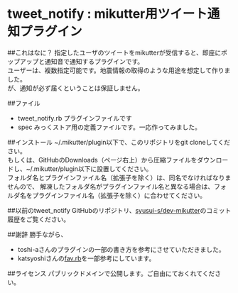 tweet_notify : mikutter用ツイート通知プラグイン
============
##これはなに？
指定したユーザのツイートをmikutterが受信すると、即座にポップアップと通知音で通知するプラグインです。  
ユーザーは、複数指定可能です。地震情報の取得のような用途を想定して作りました。  
が、通知が必ず届くということは保証しません。

##ファイル
* tweet_notify.rb プラグインファイルです
* spec みっくストア用の定義ファイルです。一応作ってみました。

##インストール
~/.mikutter/plugin以下で、このリポジトリをgit cloneしてください。  
もしくは、GitHubのDownloads（ページ右上）から圧縮ファイルをダウンロードし、~/.mikutter/plugin以下に設置してください。  
フォルダ名とプラグインファイル名（拡張子を除く）は、同名でなければなりませんので、
解凍したフォルダ名がプラグインファイル名と異なる場合は、フォルダ名をプラグインファイル名（拡張子を除く）に合わせてください。  

##以前のtweet_notify
GitHubのリポジトリ、[syusui-s/dev-mikutter](https://github.com/syusui-s/dev-mikutter)のコミット履歴をご覧ください。

##謝辞
勝手ながら、  
* toshi-aさんのプラグインの一部の書き方を参考にさせていただきました。  
* katsyoshiさんの[fav.rb](https://github.com/katsyoshi/fav)を一部参考にしています。

##ライセンス
パブリックドメインで公開します。ご自由にておくれてください。
